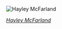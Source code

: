 
![Hayley McFarland](https://upload.wikimedia.org/wikipedia/commons/thumb/3/3a/Hayley_McFarland_cropped.jpg/450px-Hayley_McFarland_cropped.jpg)

*[Hayley McFarland](https://wikipedia.org/wiki/File:Hayley_McFarland_cropped.jpg)*

